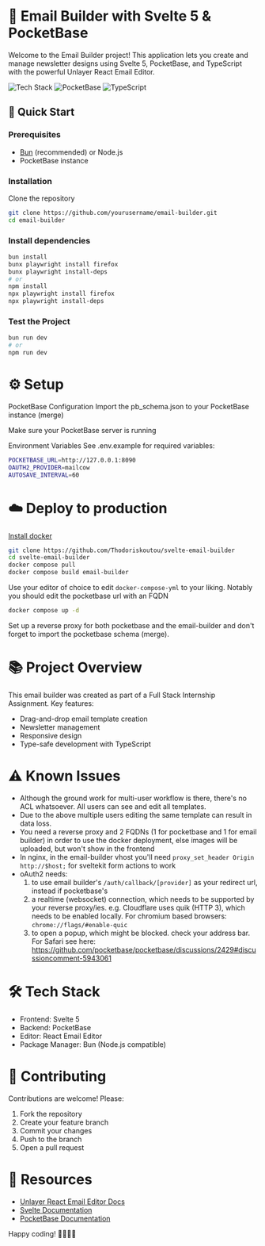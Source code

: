 # 📧 Email Builder with Svelte 5 & PocketBase

Welcome to the Email Builder project! This application lets you create and manage newsletter designs using Svelte 5, PocketBase, and TypeScript with the powerful Unlayer React Email Editor.

![Tech Stack](https://img.shields.io/badge/Svelte-5-FF3E00?logo=svelte)
![PocketBase](https://img.shields.io/badge/PocketBase-DB-2C4D7E)
![TypeScript](https://img.shields.io/badge/TypeScript-4.9.5-3178C6?logo=typescript)

## 🚀 Quick Start

### Prerequisites
- [Bun](https://bun.sh/) (recommended) or Node.js
- PocketBase instance

### Installation
Clone the repository
```bash
git clone https://github.com/yourusername/email-builder.git
cd email-builder

```
### Install dependencies
```bash
bun install
bunx playwright install firefox
bunx playwright install-deps
# or
npm install
npx playwright install firefox
npx playwright install-deps
```
### Test the Project
```bash
bun run dev
# or
npm run dev
```

# ⚙️ Setup
PocketBase Configuration
Import the pb_schema.json to your PocketBase instance (merge)

Make sure your PocketBase server is running

Environment Variables
See .env.example for required variables:
```bash
POCKETBASE_URL=http://127.0.0.1:8090
OAUTH2_PROVIDER=mailcow
AUTOSAVE_INTERVAL=60
```

# ☁️ Deploy to production
[Install docker](https://docs.docker.com/engine/install/)

```bash
git clone https://github.com/Thodoriskoutou/svelte-email-builder
cd svelte-email-builder
docker compose pull
docker compose build email-builder
```

Use your editor of choice to edit `docker-compose-yml` to your liking. Notably you should edit the pocketbase url with an FQDN

```bash
docker compose up -d
```

Set up a reverse proxy for both pocketbase and the email-builder and don't forget to import the pocketbase schema (merge).

# 📚 Project Overview
This email builder was created as part of a Full Stack Internship Assignment. Key features:

- Drag-and-drop email template creation
- Newsletter management
- Responsive design
- Type-safe development with TypeScript

# ⚠️ Known Issues

- Although the ground work for multi-user workflow is there, there's no ACL whatsoever. All users can see and edit all templates.
- Due to the above multiple users editing the same template can result in data loss.
- You need a reverse proxy and 2 FQDNs (1 for pocketbase and 1 for email builder) in order to use the docker deployment, else images will be uploaded, but won't show in the frontend
- In nginx, in the email-builder vhost you'll need `proxy_set_header Origin http://$host;` for sveltekit form actions to work
- oAuth2 needs:
  1. to use email builder's `/auth/callback/[provider]` as your redirect url, instead if pocketbase's
  2. a realtime (websocket) connection, which needs to be supported by your reverse proxy/ies. e.g. Cloudflare uses quik (HTTP 3), which needs to be enabled locally. For chromium based browsers: `chrome://flags/#enable-quic`
  3. to open a popup, which might be blocked. check your address bar. For Safari see here: https://github.com/pocketbase/pocketbase/discussions/2429#discussioncomment-5943061

# 🛠️ Tech Stack
- Frontend: Svelte 5
- Backend: PocketBase
- Editor: React Email Editor
- Package Manager: Bun (Node.js compatible)

# 🔄 Contributing
Contributions are welcome! Please:

1. Fork the repository
2. Create your feature branch
3. Commit your changes
4. Push to the branch
5. Open a pull request

# 📧 Resources
- [Unlayer React Email Editor Docs](https://docs.unlayer.com/builder/react-component)
- [Svelte Documentation](https://svelte.dev/docs)
- [PocketBase Documentation](https://pocketbase.io/docs/)

Happy coding! 👨‍💻👩‍💻